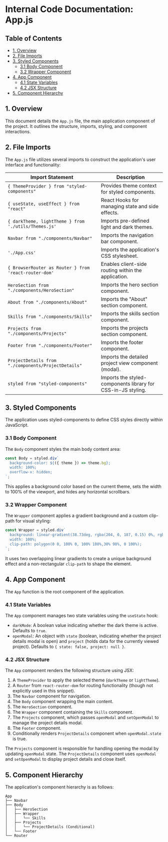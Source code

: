 # Internal Code Documentation: App.js

## Table of Contents

* [1. Overview](#1-overview)
* [2. File Imports](#2-file-imports)
* [3. Styled Components](#3-styled-components)
    * [3.1 Body Component](#31-body-component)
    * [3.2 Wrapper Component](#32-wrapper-component)
* [4. App Component](#4-app-component)
    * [4.1 State Variables](#41-state-variables)
    * [4.2 JSX Structure](#42-jsx-structure)
* [5. Component Hierarchy](#5-component-hierarchy)


## 1. Overview

This document details the `App.js` file, the main application component of the project.  It outlines the structure, imports, styling, and component interactions.


## 2. File Imports

The `App.js` file utilizes several imports to construct the application's user interface and functionality:

| Import Statement                     | Description                                                                     |
|--------------------------------------|---------------------------------------------------------------------------------|
| `{ ThemeProvider } from "styled-components"` | Provides theme context for styled components.                                     |
| `{ useState, useEffect } from "react"` | React Hooks for managing state and side effects.                              |
| `{ darkTheme, lightTheme } from './utils/Themes.js'` | Imports pre-defined light and dark themes.                                      |
| `Navbar from "./components/Navbar"`    | Imports the navigation bar component.                                           |
| `'./App.css'`                         | Imports the application's CSS stylesheet.                                      |
| `{ BrowserRouter as Router } from 'react-router-dom'` | Enables client-side routing within the application.                          |
| `HeroSection from "./components/HeroSection"` | Imports the hero section component.                                           |
| `About from "./components/About"`       | Imports the "About" section component.                                          |
| `Skills from "./components/Skills"`     | Imports the skills section component.                                           |
| `Projects from "./components/Projects"`   | Imports the projects section component.                                        |
| `Footer from "./components/Footer"`     | Imports the footer component.                                                   |
| `ProjectDetails from "./components/ProjectDetails"` | Imports the detailed project view component (modal).                            |
| `styled from "styled-components"`     | Imports the styled-components library for CSS-in-JS styling.                 |


## 3. Styled Components

The application uses styled-components to define CSS styles directly within JavaScript.

### 3.1 Body Component

The `Body` component styles the main body content area:

```javascript
const Body = styled.div`
  background-color: ${({ theme }) => theme.bg};
  width: 100%;
  overflow-x: hidden;
`;
```

This applies a background color based on the current theme, sets the width to 100% of the viewport, and hides any horizontal scrollbars.


### 3.2 Wrapper Component

The `Wrapper` component applies a gradient background and a custom clip-path for visual styling:

```javascript
const Wrapper = styled.div`
  background: linear-gradient(38.73deg, rgba(204, 0, 187, 0.15) 0%, rgba(201, 32, 184, 0) 50%), linear-gradient(141.27deg, rgba(0, 70, 209, 0) 50%, rgba(0, 70, 209, 0.15) 100%);
  width: 100%;
  clip-path: polygon(0 0, 100% 0, 100% 100%,30% 98%, 0 100%);
`;
```

It uses two overlapping linear gradients to create a unique background effect and a non-rectangular `clip-path` to shape the element.


## 4. App Component

The `App` function is the root component of the application.

### 4.1 State Variables

The `App` component manages two state variables using the `useState` hook:

*   `darkMode`: A boolean value indicating whether the dark theme is active.  Defaults to `true`.
*   `openModal`: An object with `state` (boolean, indicating whether the project details modal is open) and `project` (holds data for the currently viewed project). Defaults to `{ state: false, project: null }`.


### 4.2 JSX Structure

The `App` component renders the following structure using JSX:

1.  A `ThemeProvider` to apply the selected theme (`darkTheme` or `lightTheme`).
2.  A `Router` from `react-router-dom` for routing functionality (though not explicitly used in this snippet).
3.  The `Navbar` component for navigation.
4.  The `Body` component wrapping the main content.
5.  The `HeroSection` component.
6.  The `Wrapper` component containing the `Skills` component.
7.  The `Projects` component, which passes `openModal` and `setOpenModal` to manage the project details modal.
8.  The `Footer` component.
9.  Conditionally renders `ProjectDetails` component when `openModal.state` is true.

The `Projects` component is responsible for handling opening the modal by updating `openModal` state.  The `ProjectDetails` component uses  `openModal` and `setOpenModal` to display project details and close itself.


## 5. Component Hierarchy

The application's component hierarchy is as follows:

```
App
├── Navbar
├── Body
│   ├── HeroSection
│   ├── Wrapper
│   │   └── Skills
│   ├── Projects
│   │   └── ProjectDetails (Conditional)
│   └── Footer
└── Router
```
